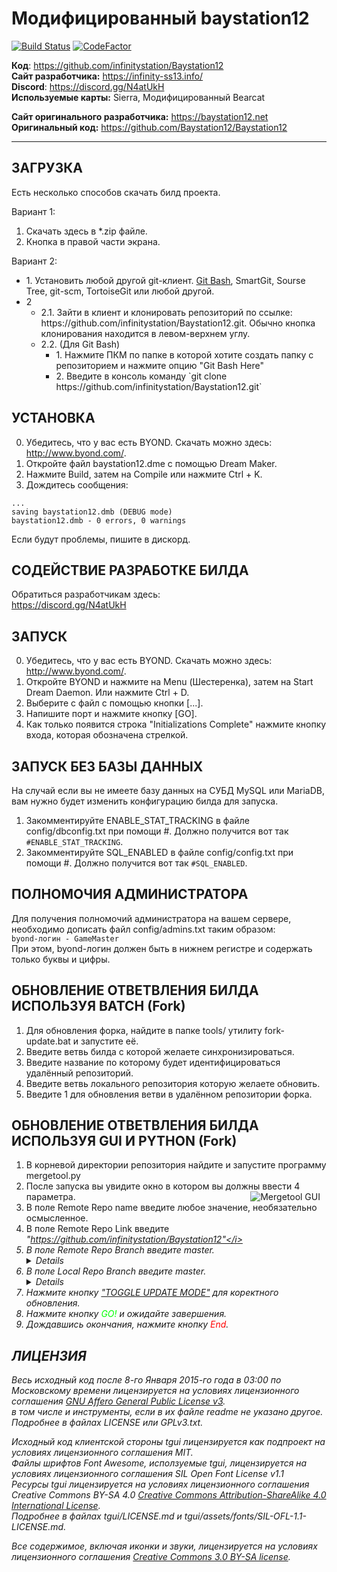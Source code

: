 # Модифицированный baystation12
[![Build Status](https://travis-ci.org/infinitystation/Baystation12.svg?branch=master)](https://travis-ci.org/infinitystation/Baystation12)
[![CodeFactor](https://www.codefactor.io/repository/github/infinitystation/baystation12/badge)](https://www.codefactor.io/repository/github/infinitystation/baystation12)

**Код**: https://github.com/infinitystation/Baystation12  
**Сайт разработчика:** https://infinity-ss13.info/  
**Discord**: https://discord.gg/N4atUkH  
**Используемые карты:** Sierra, Модифицированный Bearcat 

**Сайт оригинального разработчика:** https://baystation12.net  
**Оригинальный код:** https://github.com/Baystation12/Baystation12  

---

## ЗАГРУЗКА

Есть несколько способов скачать билд проекта.

Вариант 1:  
1. Скачать здесь в *.zip файле.  
2. Кнопка в правой части экрана.

Вариант 2:  
<ul>
<li>1. Установить любой другой git-клиент.  
<a href="https://gitforwindows.org/">Git Bash</a>, SmartGit, Sourse Tree, git-scm, TortoiseGit или любой другой.
<li>2<ul> 
  <li>2.1. Зайти в клиент и клонировать репозиторий по ссылке: https://github.com/infinitystation/Baystation12.git. Обычно кнопка клонирования находится в левом-верхнем углу.

  <li>2.2. (Для Git Bash)<ul>

   <li>1. Нажмите ПКМ по папке в которой хотите создать папку с репозиторием и нажмите опцию "Git Bash Here"

   <li>2. Введите в консоль команду `git clone https://github.com/infinitystation/Baystation12.git`
  </ul>
  </ul>
</ul>

## УСТАНОВКА
0. Убедитесь, что у вас есть BYOND. Скачать можно здесь: http://www.byond.com/.  
1. Откройте файл baystation12.dme с помощью Dream Maker.
2. Нажмите Build, затем на Compile или нажмите Ctrl + K.
3. Дождитесь сообщения:  
```
...
saving baystation12.dmb (DEBUG mode)
baystation12.dmb - 0 errors, 0 warnings
```  
Если будут проблемы, пишите в дискорд.

## СОДЕЙСТВИЕ РАЗРАБОТКЕ БИЛДА
Обратиться разработчикам здесь:  
https://discord.gg/N4atUkH  

## ЗАПУСК
0. Убедитесь, что у вас есть BYOND. Скачать можно здесь: http://www.byond.com/.  
1. Откройте BYOND и нажмите на Menu (Шестеренка), затем на Start Dream Daemon. Или нажмите Ctrl + D.
2. Выберите с файл с помощью кнопки [...].
3. Напишите порт и нажмите кнопку [GO].
4. Как только появится строка "Initializations Complete" нажмите кнопку входа, которая обозначена стрелкой.

## ЗАПУСК БЕЗ БАЗЫ ДАННЫХ
На случай если вы не имеете базу данных на СУБД MySQL или MariaDB, вам нужно будет изменить конфигурацию билда для запуска.  
1. Закомментируйте ENABLE_STAT_TRACKING в файле config/dbconfig.txt при помощи #. Должно получится вот так `#ENABLE_STAT_TRACKING`.
2. Закомментируйте SQL_ENABLED в файле config/config.txt при помощи #. Должно получится вот так `#SQL_ENABLED`.  

## ПОЛНОМОЧИЯ АДМИНИСТРАТОРА
Для получения полномочий администратора на вашем сервере, необходимо дописать файл config/admins.txt таким образом:  
`byond-логин - GameMaster`  
При этом, byond-логин должен быть в нижнем регистре и содержать только буквы и цифры.

## ОБНОВЛЕНИЕ ОТВЕТВЛЕНИЯ БИЛДА ИСПОЛЬЗУЯ BATCH (Fork)
1. Для обновления форка, найдите в папке tools/ утилиту fork-update.bat и запустите её.
2. Введите ветвь билда с которой желаете синхронизироваться.
3. Введите название по которому будет идентифицироваться удалённый репозиторий.
4. Введите ветвь локального репозитория которую желаете обновить.
5. Введите 1 для обновления ветви в удалённом репозитории форка.

## ОБНОВЛЕНИЕ ОТВЕТВЛЕНИЯ БИЛДА ИСПОЛЬЗУЯ GUI И PYTHON (Fork)
1. В корневой директории репозитория найдите и запустите программу mergetool.py
2. После запуска вы увидите окно в котором вы должны ввести 4 параметра. <img src="https://pp.userapi.com/c857436/v857436830/1499d/TR6XdraONeA.jpg" alt="Mergetool GUI" style="float: right; margin-right: 10px;">
3. В поле Remote Repo name введите любое значение, необязательно осмысленное.
4. В поле Remote Repo Link введите <i>"https://github.com/infinitystation/Baystation12"</i>
5. В поле Remote Repo Branch введите master.<details>или другую ветку изменения которой вы хотите перенести на свою ветвь.</details>
6. В поле Local Repo Branch введите master.<details>или другую ветку которую вы хотите обновить.</details>
7. Нажмите кнопку <u>"TOGGLE UPDATE MODE"</u> для коректного обновления.
8. Нажмите кнопку <font color='#00ff00'>GO!</font> и ожидайте завершения.
9. Дождавшись окончания, нажмите кнопку <font color='#ff0000'>End</font>.

## ЛИЦЕНЗИЯ
Весь исходный код после 8-го Января 2015-го года в 03:00 по Московскому времени лицензируется на условиях лицензионного соглашения [GNU Affero General Public License v3](http://www.gnu.org/licenses/agpl.html).  
в том числе и инструменты, если в их файле readme не указано другое. Подробнее в файлах LICENSE или GPLv3.txt.  

Исходный код клиентской стороны tgui лицензируется как подпроект на условиях лицензионного соглашения MIT.  
Файлы шрифтов Font Awesome, исползуемые tgui, лицензируется на условиях лицензионного соглашения SIL Open Font License v1.1  
Ресурсы tgui лицензируется на условиях лицензионного соглашения Creative Commons BY-SA 4.0 [Creative Commons Attribution-ShareAlike 4.0 International License](http://creativecommons.org/licenses/by-sa/4.0/).  
Подробнее в файлах tgui/LICENSE.md и tgui/assets/fonts/SIL-OFL-1.1-LICENSE.md.  

Все содержимое, включая иконки и звуки, лицензируется на условиях лицензионного соглашения [Creative Commons 3.0 BY-SA license](http://creativecommons.org/licenses/by-sa/3.0/).
